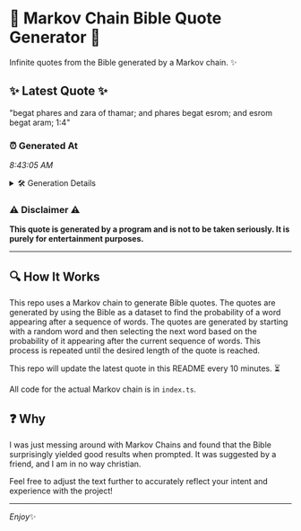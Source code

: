 # 📖 Markov Chain Bible Quote Generator 📖

Infinite quotes from the Bible generated by a Markov chain. ✨

## ✨ Latest Quote ✨
"begat phares and zara of thamar; and phares begat esrom; and esrom begat aram; 1:4"

### ⏰ Generated At
*8:43:05 AM*

<details>
    <summary>🛠️ Generation Details</summary>
    <p>
        <strong>🌱 Seed:</strong> begat<br>
        <strong>🔄 Iterations:</strong> 14<br>
        <strong>📜 Context History:</strong><br>[ begat ]: phares<br>[ begat, phares ]: and<br>[ begat, phares, and ]: zara<br>[ begat, phares, and, zara ]: of<br>[ begat, phares, and, zara, of ]: thamar;<br>[ begat, phares, and, zara, of, thamar; ]: and<br>[ phares, and, zara, of, thamar;, and ]: phares<br>[ and, zara, of, thamar;, and, phares ]: begat<br>[ zara, of, thamar;, and, phares, begat ]: esrom;<br>[ of, thamar;, and, phares, begat, esrom; ]: and<br>[ thamar;, and, phares, begat, esrom;, and ]: esrom<br>[ and, phares, begat, esrom;, and, esrom ]: begat<br>[ phares, begat, esrom;, and, esrom, begat ]: aram;<br>[ begat, esrom;, and, esrom, begat, aram; ]: 1:4<br>
    </p>
</details>

### ⚠️ Disclaimer ⚠️
**This quote is generated by a program and is not to be taken seriously. It is purely for entertainment purposes.**

---

## 🔍 How It Works

This repo uses a Markov chain to generate Bible quotes. The quotes are generated by using the Bible as a dataset to find the probability of a word appearing after a sequence of words. The quotes are generated by starting with a random word and then selecting the next word based on the probability of it appearing after the current sequence of words. This process is repeated until the desired length of the quote is reached.

This repo will update the latest quote in this README every 10 minutes. ⏳

All code for the actual Markov chain is in `index.ts`.

## ❓ Why

I was just messing around with Markov Chains and found that the Bible surprisingly yielded good results when prompted. 
It was suggested by a friend, and I am in no way christian.

Feel free to adjust the text further to accurately reflect your intent and experience with the project!

---

*Enjoy*✨
